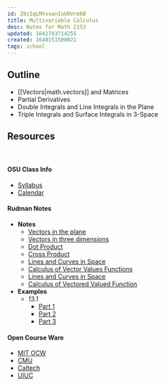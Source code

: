 ```yaml
---
id: Z8zIqLMYvswnIuU0VrmkB
title: Multivariable Calculus
desc: Notes for Math 2153
updated: 1642783714255
created: 1640151500021
tags: school
---
```

## Outline
- [[Vectors|math.vectors]] and Matrices
- Partial Derivatives
- Double Integrals and Line Integrals in the Plane
- Triple Integrals and Surface Integrals in 3-Space

## Resources 
<br>

#### OSU Class Info
  - [Syllabus](/assets/spr22/MultiCalc/calc3syl.pdf)
  - [Calendar](/assets/spr22/MultiCalc/calc3cal.pdf)


#### Rudman Notes
  - **Notes**
    - [Vectors in the plane](/assets/spr22/MultiCalc/13.1_Vectors_in_the_plane.pdf)
    - [Vectors in three dimensions](/assets/spr22/MultiCalc/13.2_Vectors_in_three_dimensions.pdf)
    - [Dot Product](/assets/spr22/MultiCalc/13.3_Dot_Product.pdf)
    - [Cross Product](/assets/spr22/MultiCalc/13.4_Cross_products.pdf)
    - [Lines and Curves in Space](/assets/spr22/MultiCalc/14.1_Lines_and_curves_in_space.pdf)
    - [Calculus of Vector Values Functions](/assets/spr22/MultiCalc/14.2_Calculus_of_vector-valued_functions.pdf)
    - [Lines and Curves in Space](/vault/assets/spr22/MultiCalc/14.1_Lines_and_curves_in_space.pdf)
    - [Calculus of Vectored Valued Function](/vault/assets/spr22/MultiCalc/14.2_Calculus_of_vector-valued_functions.pdf)
  - **Examples**
    - *13.1*
      - [Part 1](/assets/spr22/MultiCalc/13.1_example_pg_1.jpg)
      - [Part 2](/assets/spr22/MultiCalc/13.1_example_pg_2.jpg)
      - [Part 3](/assets/spr22/MultiCalc/13.1_example_pg_3.jpg)
  
#### Open Course Ware
  - [MIT OCW](https://ocw.mit.edu/courses/mathematics/18-02sc-multivariable-calculus-fall-2010/index.htm)
  - [CMU](https://www.math.cmu.edu/~gautam/sj/teaching/2019-20/268-multid-calc/)
  - [Caltech](http://tamuz.caltech.edu/teaching/18.022/)
  - [UIUC](https://nmd.pages.math.illinois.edu/classes/2019/241/index.html)
